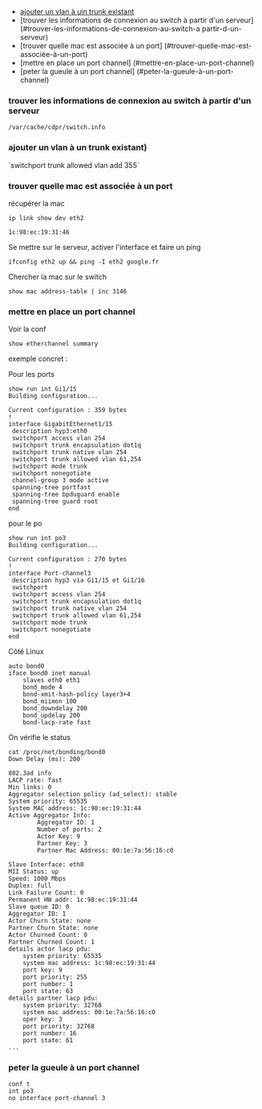 * [ajouter un vlan à uin trunk existant](#ajouter-un-vlan-a-un-trunk-existant)
* [trouver les informations de connexion au switch à partir d'un serveur](#trouver-les-informations-de-connexion-au-switch-a partir-d-un-serveur)
* [trouver quelle mac est associée à un port] (#trouver-quelle-mac-est-associée-à-un-port) 
* [mettre en place un port channel] (#mettre-en-place-un-port-channel)
* [peter la gueule à un port channel] (#peter-la-gueule-à-un-port-channel)

### trouver les informations de connexion au switch à partir d'un serveur

`/var/cache/cdpr/switch.info`


### ajouter un vlan à un trunk existant)

`switchport trunk allowed vlan add 355̀


### trouver quelle mac est associée à un port

récupérer la mac 
```
ip link show dev eth2

1c:98:ec:19:31:46

```

Se mettre sur le serveur, activer l'interface et faire un ping
```
ifconfig eth2 up && ping -I eth2 google.fr
```
Chercher la mac sur le switch
```
show mac address-table | inc 3146
```

### mettre en place un port channel

Voir la conf 
```
show etherchannel summary
```

exemple concret :

Pour les ports
```
show run int Gi1/15
Building configuration...

Current configuration : 359 bytes
!
interface GigabitEthernet1/15
 description hyp3:eth0
 switchport access vlan 254
 switchport trunk encapsulation dot1q
 switchport trunk native vlan 254
 switchport trunk allowed vlan 61,254
 switchport mode trunk
 switchport nonegotiate
 channel-group 3 mode active
 spanning-tree portfast
 spanning-tree bpduguard enable
 spanning-tree guard root
end
```

pour le po
```
show run int po3
Building configuration...

Current configuration : 270 bytes
!
interface Port-channel3
 description hyp3 via Gi1/15 et Gi1/16
 switchport
 switchport access vlan 254
 switchport trunk encapsulation dot1q
 switchport trunk native vlan 254
 switchport trunk allowed vlan 61,254
 switchport mode trunk
 switchport nonegotiate
end
```

Côté Linux

```
auto bond0
iface bond0 inet manual
    slaves eth0 eth1
    bond_mode 4
    bond-xmit-hash-policy layer3+4
    bond_miimon 100
    bond_downdelay 200
    bond_updelay 200
    bond-lacp-rate fast
```

On vérifie le status

```
cat /proc/net/bonding/bond0
Down Delay (ms): 200

802.3ad info
LACP rate: fast
Min links: 0
Aggregator selection policy (ad_select): stable
System priority: 65535
System MAC address: 1c:98:ec:19:31:44
Active Aggregator Info:
        Aggregator ID: 1
        Number of ports: 2
        Actor Key: 9
        Partner Key: 3
        Partner Mac Address: 00:1e:7a:56:16:c0

Slave Interface: eth0
MII Status: up
Speed: 1000 Mbps
Duplex: full
Link Failure Count: 0
Permanent HW addr: 1c:98:ec:19:31:44
Slave queue ID: 0
Aggregator ID: 1
Actor Churn State: none
Partner Churn State: none
Actor Churned Count: 0
Partner Churned Count: 1
details actor lacp pdu:
    system priority: 65535
    system mac address: 1c:98:ec:19:31:44
    port key: 9
    port priority: 255
    port number: 1
    port state: 63
details partner lacp pdu:
    system priority: 32768
    system mac address: 00:1e:7a:56:16:c0
    oper key: 3
    port priority: 32768
    port number: 16
    port state: 61
...
```



### peter la gueule à un port channel

```
conf t 
int po3
no interface port-channel 3
```
